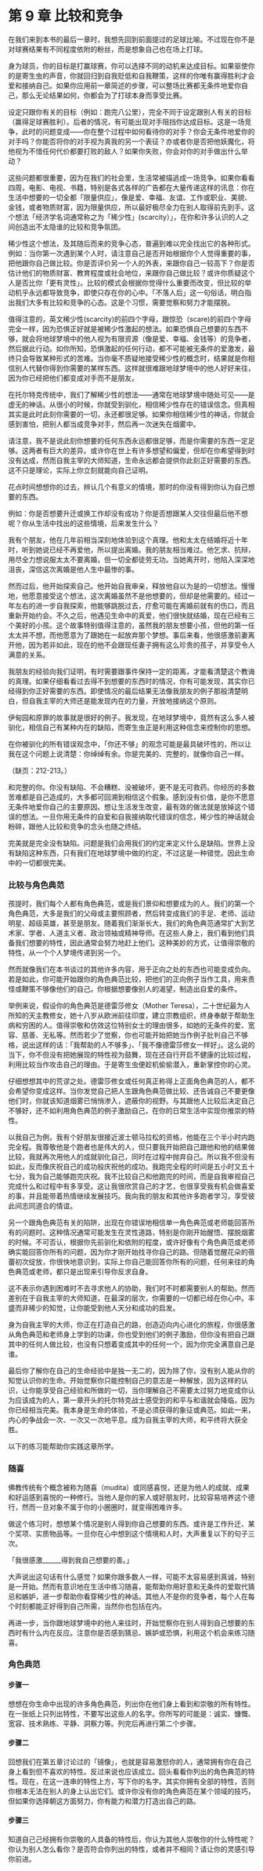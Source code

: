# 第 9 章 比较和竞争

在我们来到本书的最后一章时，我想先回到前面提过的足球比喻。不过现在你不是对球赛结果有不同程度依附的粉丝，而是想象自己也在场上打球。

身为球员，你的目标是打赢球赛，你可以选择不同的动机来达成目标。如果驱使你的是寄生虫的声音，你就回归到自我贬低和自我鞭策，这样的你唯有赢得胜利才会爱和接纳自己。如果你应用前一章简述的步骤，可以整场比赛都无条件地爱你自己，那么无论结果如何，你都会为了打球本身而享受比赛。

设定只跟你有关的目标（例如：跑完八公里），完全不同于设定跟别人有关的目标（赢得足球赛胜利）。后者的情况，有可能出现对手阻挡你达成目标。这是一场竞争，此时的问题变成——你在整个过程中如何看待你的对手？你会无条件地爱你的对手吗？你能否将你的对手视为真我的另一个表征？亦或者你是否把他妖魔化，将他视为不惜任何代价都要打败的敌人？如果你失败，你会对你的对手做出什么举动？

这些问题都很重要，因为在我们的社会里，生活常被描逃成一场竞争。如果你看看四周，电影、电视、书籍，特别是各式各样的广告都在大量传递这样的讯息：你在生活中想要的一切全都「限量供应」，像是爱、幸福、友谊、工作或职业、美貌、金钱，或者物质财富，因为限量供应，所以最好极尽全力在别人取得前先到手。这个想法「经济学名词通常称之为「稀少性」(scarcity）」，在你和许多认识的人之间创造出不太隐谁的比较和竞争氛团。

稀少性这个想法，及其随后而来的竞争心态，普遍到难以完全找出它的各种形式。例如：当你第一次遇到某个人时，请注意自己是否开始根据你个人觉得重要的事，把他跟你自己做比较。你是否评价另一个人的外表，来跟你自己一较高下？你是否估计他们的物质财富、教育程度或社会地位，来跟你自己做比较？或许你质疑这个人是否比你「更有灵性」。比较的模式会根据你觉得什么重要而改变，但比较的举动机乎永远都导致竞争，即使只存在你的心中。「不落人后」这一句俗话，明白指出我们大多有比较和竞争的心态。这是个习惯，需要觉察和努力才能摆脱。

值得注意的，英文稀少性(scarcity)的前四个字母，跟惊恐（scare)的前四个字母完全一样，因为恐惧正好就是被稀少性激起的想法。如果恐惧自己想要的东西不够，就会将地球梦境中的他人视为有限资源（像是爱、幸福、金钱等）的竞争者，然后据此行动。如你所知，恐惧激起的任何行动，都不可能被无条件的爱激发，最终只会导致某种形式的苦难。当你毫不质疑地接受稀少性的概念时，结果就是你相信别人代替你得到你需要的某样东西。这样就很难跟地球梦境中的他人好好来往，因为你已经把他们都变成对手而不是朋友。

在托尔特克传统中，我们了解稀少性的想法——通常在地球梦境中随处可见——是虚无的神话。从很小的时候，你就受到驯化，相信稀少性存在的错误信念。但真相其实是此时此刻你需要的一切，永还都很足够。如果你相信稀少性的神话，你就会感到害怕，把别人都当成竞争对手，然后再一次迷失在烟雾中。

请注意，我不是说此刻你想要的任何东西永远都很足够，而是你需要的东西一定足够。这两者有巨大的差异。或许你在世上有许多想望和偏爱，但却在你希望得到时没有达成，然而自我主宰的大师知道，生命永远都会提供你此刻正好需要的东西。这不只是理论，实际上你立刻就能向自己证明。

花点时间想想你的过去，辨认几个有意义的情境，那时的你没有得到你认为自己想要的东西。

例如：你是否想要升迁或换工作却没有成功？你是否想跟某人交往但最后他不想呢？你从生活中找出的这些情境，后来发生什么？

我有个朋友，他在几年前相当深刻地体验到这个真理。他和太太在结婚将近十年时，听到她说已经不再爱他，所以提出离婚。我的朋友相当难过。他乞求、抗辩，用尽全力想说服太太不要离婚，但一切全都徒劳无功。当她离开时，他陷入深深地沮丧，深信这次离婚是他人生中最惨的事。

然而过后，他开始探索自己。他开始自我审亲，释放他自以为是的一切想法。慢慢地，他愿意接受这个想法，这次离婚虽然不是他想要的，但却是他需要的。经过一年左右的进一步自我探索，他能够跳脱过去，疗愈可能在离婚前就有的伤口，而且重新开始约会。不久之后，他遇见生命中的真爱，他们很快就结婚，现在已经有三个美好的小孩。这个故事特别值得注意的，虽然我的朋友想要小孩，但他的第一任太太并不想，而他愿意为了跟她在一起放弃那个梦想。事后来看，他很感激前妻离开他，因为若非如此，现在的他不会跟现任妻子拥有这么珍贵的孩子，并享受令人满意的关系。

我朋友的经验向我们证明，有时需要跟事件保持一定的距离，才能看清楚这个教诲的真理。如果仔细看看过去得不到想要的东西时的情况，你有可能发现，其实你已经得到你正好需要的东西。即使情况的最后结果无法像我朋友的例子那般清楚明白，但自我主宰的大师还是能发现内在的力量，开放地接纳这个原则。

伊甸园和原罪的故事就是很好的例子。我发现，在地球梦境中，竟然有这么多人被驯化，相信自己有某种内在的缺陷，而寄生虫正是利用这种信念来控制你的思想。

在你被驯化的所有错误观念中，「你还不够」的观念可能是最具破坏性的，所以让我在这个问题上说清楚：你绰绰有余。你是完美的、完整的，就像你自己一样。

（缺页：212-213。）

和完整的你。你没有缺陷、不会糟糕、没被破坏，更不是无可救药。你经历的多数苦难都是自己造成的，大多都可回溯到相信这个假象。感到没有价值，是你不愿意无条件地爱你自己的主要原因。想让生活发生改变，最有效的做法就是放掉这个错误的想法。一旦你用无条件的自爱和自我接纳取代错误的信念，稀少性的神话就会粉碎，跟他人比较和竞争的念头也随之终结。

完美就是完全没有缺陷。问题是我们会用我们的约定来定义什么是缺陷。世界上没有缺陷这种东西，只有我们在地球梦境中做的约定，不过这是一种错觉。因此生命中的一切都很完美。

### 比较与角色典范

孩提时，我们每个人都有角色典范，或是我们景仰和想要成为的人。我们的第一个角色典范，大多是我们的父母或主要照顾者，然后转变成我们的手足、老师、运动明星、超级英雄，甚至是朋友。随着我们渐渐长大，我们的角色典范通常扩大到艺术家、学者、人道主义者、政治领袖或精神导师。在这些人身上，我们看到他们具备我们想要的特性，因此通常会努力地赶上他们。这种美妙的方式，让值得崇敬的特性，从一个个人梦境传递到另一个。

然而就像我们在本书谈过的其他许多内容，用于正向之处的东西也可能变成负向。若是如此，你可能开始跟你的角色典范比较，把他们的正向例子当作工具，用来责怪或鞭策不够像他们的自己。你根据想要像别人的渴望，制造出自爱的条件。

举例来说，假设你的角色典范是德雷莎修女（Mother Teresa），二十世纪最为人所知的天主教修女，她十八岁从欧洲前往印度，建立宗教组织，终身奉献于帮助生病和穷困的人。值得崇敬和仿效这位特别女士的理由很多，如她的无条件的爱、宽容、慈善、无私等。然而若少了觉察，你也可能开始把她当作例子批判自己不够格，说出这样的话：「我帮助的人不够多」、「我不像德雷莎修女一样好」。这么说的当下，你不但没有把她展现的特性视为鼓舞，现在还自行开启不健康的比较过程，利用比较当作攻击自己的理由。于是寄生虫便趁机偷偷潜入，重新掌控你的心灵。

仔细想想其中的荒谬之处。德雷莎修女或任何真正称得上正面角色典范的人，都不会希望你变成这样。当你发觉自己把人生跟角色典范做比较、还告诚自己不要更像他们时，你就该知道烟雾已悄悄渗入，遮蔽你的视野。与其跟他人比较后决定自己不够好，还不如利用角色典范的例子激励自己，在你的日常生活中实现你推崇的特性。

以我自己为例，我有个好朋友很接近波士顿马拉松的资格，他能在三个半小时内跑完全程。我尊敬他是个跑者也是伟大的人，但只要我开始把自己跟他和他的结果做比较，我就再次用他人的成就驯化自己，同时在过程中抛弃自己。所以我不但没有如此，反而像庆祝自己的成功般庆祝他的成功。我跑完全程的时间是五小时又五十七分，我为自己能够跑完庆祝。我不比较自己和他跑完的时间，而是自我审视自己完成什么和过程中有多享受。这让我很欣赏自己的才艺，也很享受我有机会做喜爱的事，并且能带着热情继续发展技巧。我向我的朋友和其他许多跑者学习，享受彼此间志同道合的情谊。

另一个跟角色典范有关的陷阱，出现在你错误地相信单一角色典范或老师能回答所有的问题时。这种情况通常可能发生在灵性道路，特别是你刚开始醒悟、摆脱烟雾的时候。不可否认，根据你先前驯化和依附的程度，或许好像有个角色典范或老师确实能回答你所有的问题，因为你才刚开始找寻你自己的路。但随着觉醒花朵的蓓蕾初次绽放，你很快地意识到，实际上你自己能回答你所有的问题，任何来往的角色典范或老师，都只是出现来引导你反求自身。

这不表示你遇到困难时不去寻求他人的协助，我们时不时都需要别人的帮助。然而差别在于自我主宰的大师知道，在最深的层次，你需要的一切都已经在你心中。丰盛而非稀少的知觉，让你能受到他人天分和成功的启发。

身为自我主宰的大师，你正在打造自己的路，创造迈向内心进化的旅程，你很感激从角色典范和老师身上学到的功课，你也受到他们的例子激励，但你没有把自己跟其中的任何人做比较，也没有只想着变成其中的任何一个，因为你完全满意自己是谁。

最后你了解你在自己的生命经验中是独一无二的，因为除了你，没有别人能从你的知觉认识你的生命。开始觉察你只能控制自己的意志是一种解放，因为这样的认识，让你能享受自己经验和所做的一切，当你理解自己不需要太过努力地变成你认为应该成为的人，第一章开头的托尔特克战士感受到的和平与和谐就会降临，因为你已经相当完美。我本身是生命的体验，不是必须获得的象征或典范。如此一来，内心的争战会一次、一次又一次地平息。成为自我主宰的大师，和平终将大获全胜。

以下的练习能帮助你实践这章所学。

### 随喜

佛教传统有个概念被称为随喜（mudita）或同感喜悦，还是为他人的成就、成果和好运感到喜悦的一种修行。当他人是你的家人或好朋友时，比较容易培养这个德行，然而一旦对象不属于你的小圈圈时，就变得困难许多。

做这个练习时，想想某个情况是别人得到你自己想要的东西。或许是工作升迁、某个奖项、实质物品等。一旦你在心中想到这个情境和人时，大声重复以下的句子三次。

「我很感激______得到我自己想要的善。」

大声说出这句话有什么感觉？如果你跟多数人一样，可能不太容易感到真诚，特别是一开始。然而有意识地在生活中练习随喜，能帮助你用好意和无条件的爱取代猜忌和嫉妒，进一步帮助你看穿稀少性的神话。其他人不是你的竞争者，每个人在每个时刻都能正好得到自己所需，当然你也包括在内。

再进一步，当你跟地球梦境中的他人来往时，开始觉察你在别人得到自己想要的东西时有什么内在反应。注意你是否感到猜忌、嫉妒或恐惧，利用这个机会来练习随喜。

### 角色典范

#### 步骤一

想想在你生命中出现的许多角色典范，列出你在他们身上看到和崇敬的所有特性。在一张纸上只列出特性，不要写出这些人的名字。你所写的可能是：诚实、慷慨、宽容、技术熟练、平静、洞察力等。列完后再进行第二个步骤。

#### 步骤二

回想我们在第五章讨论过的「镜像」，也就是容易激怒你的人，通常拥有你在自己身上看到但不喜欢的特性。反过来说也应该成立。回头看看你列出的角色典范的特性。现在，在这一连串的特性上方，写下你的名字。其实你拥有全部的特性，否则你根本无法在别人的身上认出它们。或许你没有你的角色典范在某个领域的技巧，但如果你选择朝这方面努力，你有能力和潜力打造出自己的路。

#### 步骤三

知道自己己经拥有你崇敬的人具备的特性后，你认为其他人崇敬你的什么特性呢？你认为别人怎么看你？是否符合你列出的特性，或者并不相同？请让你的灵感引导你前进。
